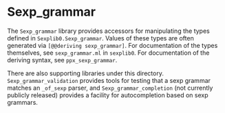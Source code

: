 Sexp_grammar
============

The `Sexp_grammar` library provides accessors for manipulating the
types defined in `Sexplib0.Sexp_grammar`. Values of these types are
often generated via `[@@deriving sexp_grammar]`. For documentation of
the types themselves, see `sexp_grammar.ml` in `sexplib0`. For
documentation of the deriving syntax, see `ppx_sexp_grammar`.

There are also supporting libraries under this directory.
`Sexp_grammar_validation` provides tools for testing that a sexp
grammar matches an `_of_sexp` parser, and `Sexp_grammar_completion`
(not currently publicly released) provides a facility for
autocompletion based on sexp grammars.
